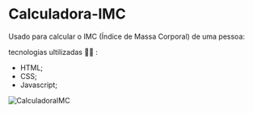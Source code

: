 # Calculadora-IMC

Usado para calcular o IMC (Índice de Massa Corporal) de uma pessoa:

tecnologias ultilizadas 👨‍💻 :
- HTML;
- CSS;
- Javascript;


![CalculadoraIMC](https://user-images.githubusercontent.com/98848458/157980193-3da014e7-9aa1-4b41-8fdc-42273990eb50.PNG)
